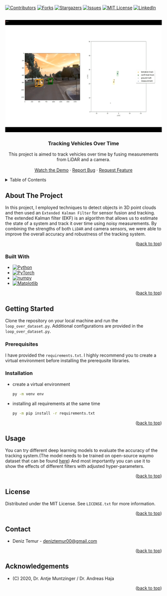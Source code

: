 <a name="readme-top"></a>
[![Contributors][contributors-shield]][contributors-url]
[![Forks][forks-shield]][forks-url]
[![Stargazers][stars-shield]][stars-url]
[![Issues][issues-shield]][issues-url]
[![MIT License][license-shield]][license-url]
[![LinkedIn][linkedin-shield]][linkedin-url]


<br />
<div align="center">
  <a href="https://github.com/github_username/repo_name">
    <img src="image_sources\tracking.gif" alt="Logo" width="540" height="360">
  </a>

<h3 align="center">Tracking Vehicles Over Time</h3>

<p align="center">
  This project is aimed to track vehicles over time by fusing measurements from LiDAR and a camera.
  <br />
  <br />
  <a href="https://www.youtube.com/watch?v=tuzf7ZrVbGA">Watch the Demo</a>
  ·
  <a href="https://github.com/Schiweppes/Tracking-Vehicles-Over-Time/issues">Report Bug</a>
  ·
  <a href="https://github.com/Schiweppes/Tracking-Vehicles-Over-Time/issues">Request Feature</a>
</p>
</div>


<!-- TABLE OF CONTENTS -->
<details>
  <summary>Table of Contents</summary>
  <ol>
    <li>
      <a href="#about-the-project">About The Project</a>
      <ul>
        <li><a href="#built-with">Built With</a></li>
      </ul>
    </li>
    <li>
      <a href="#getting-started">Getting Started</a>
      <ul>
        <li><a href="#prerequisites">Prerequisites</a></li>
        <li><a href="#installation">Installation</a></li>
      </ul>
    </li>
    <li><a href="#usage">Usage</a></li>
    <li><a href="#license">License</a></li>
    <li><a href="#contact">Contact</a></li>
    <li><a href="#acknowledgements">Acknowledgements</a></li>
  </ol>
</details>



<!-- ABOUT THE PROJECT -->
## About The Project
In this project, I employed techniques to detect objects in 3D point clouds and then used an `Extended Kalman Filter` for sensor fusion and tracking. The extended Kalman filter (EKF) is an algorithm that allows us to estimate the state of a system and track it over time using noisy measurements. By combining the strengths of both `LiDAR` and camera sensors, we were able to improve the overall accuracy and robustness of the tracking system.

<p align="right">(<a href="#readme-top">back to top</a>)</p>



### Built With

* [![Python][Python]][Python-url]
* [![PyTorch][Pytorch]][Pytorch-url]
* [![numpy][Numpy]][Numpy-url]
* [![Matplotlib][Matplotlib]][Matplotlib-url]


<p align="right">(<a href="#readme-top">back to top</a>)</p>



<!-- GETTING STARTED -->
## Getting Started

Clone the repository on your local machine and run the `loop_over_dataset.py`. Additional configurations are provided in the `loop_over_dataset.py`.

### Prerequisites

I have provided the `requirements.txt`. I highly recommend you to create a virtual environment before installing the prerequsite libraries.

### Installation
* create a virtual environment
  ```sh
  py -m venv env
* installing all requirements at the same time 
  ```sh
  py -m pip install -r requirements.txt
  ```

<p align="right">(<a href="#readme-top">back to top</a>)</p>



<!-- USAGE EXAMPLES -->
## Usage

You can try different deep learning models to evaluate the accuracy of the tracking system.(The model needs to be trained on open-source waymo dataset that can be found [here](https://waymo.com/open/download/))
And most importantly you can use it to show the effects of different filters with adjusted hyper-parameters.


<p align="right">(<a href="#readme-top">back to top</a>)</p>






<!-- LICENSE -->
## License

Distributed under the MIT License. See `LICENSE.txt` for more information.

<p align="right">(<a href="#readme-top">back to top</a>)</p>



<!-- CONTACT -->
## Contact

* Deniz Temur - deniztemur00@gmail.com

<p align="right">(<a href="#readme-top">back to top</a>)</p>



<!-- ACKNOWLEDGMENTS -->
## Acknowledgements

* (C) 2020, Dr. Antje Muntzinger / Dr. Andreas Haja


<p align="right">(<a href="#readme-top">back to top</a>)</p>



<!-- MARKDOWN LINKS & IMAGES -->
[contributors-shield]: https://img.shields.io/github/contributors/github_username/repo_name.svg?style=for-the-badge
[contributors-url]: https://github.com/Schiweppes/Tracking-Vehicles-Over-Time/graphs/contributors
[forks-shield]: https://img.shields.io/github/forks/github_username/repo_name.svg?style=for-the-badge
[forks-url]: https://github.com/Schiweppes/Tracking-Vehicles-Over-Time/forks
[stars-shield]: https://img.shields.io/github/stars/github_username/repo_name.svg?style=for-the-badge
[stars-url]: https://github.com/Schiweppes/Tracking-Vehicles-Over-Time/stargazers
[issues-shield]: https://img.shields.io/github/issues/github_username/repo_name.svg?style=for-the-badge
[issues-url]: https://github.com/Schiweppes/Tracking-Vehicles-Over-Time/issues
[license-shield]: https://img.shields.io/github/license/github_username/repo_name.svg?style=for-the-badge
[license-url]: https://github.com/Schiweppes/Tracking-Vehicles-Over-Time/blob/main/LICENSE
[linkedin-shield]: https://img.shields.io/badge/-LinkedIn-black.svg?style=for-the-badge&logo=linkedin&colorB=555
[linkedin-url]: https://www.linkedin.com/in/deniz-temur-727dt/
[Python]: https://img.shields.io/badge/python-3670A0?style=for-the-badge&logo=python&logoColor=ffdd54
[Python-url]: https://www.python.org/
[Pytorch]: https://img.shields.io/badge/PyTorch-%23EE4C2C.svg?style=for-the-badge&logo=PyTorch&logoColor=white
[Pytorch-url]: https://pytorch.org/
[Matplotlib]: https://img.shields.io/badge/Matplotlib-%23ffffff.svg?style=for-the-badge&logo=Matplotlib&logoColor=black
[Matplotlib-url]: https://matplotlib.org/
[Numpy]: https://img.shields.io/badge/numpy-%23013243.svg?style=for-the-badge&logo=numpy&logoColor=white
[Numpy-url]: https://numpy.org/